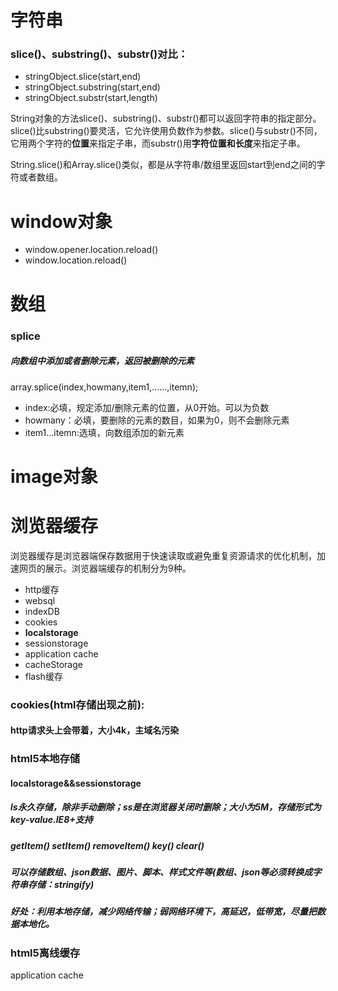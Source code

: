 # 字符串
### slice()、substring()、substr()对比：
- stringObject.slice(start,end)
- stringObject.substring(start,end)
- stringObject.substr(start,length)

String对象的方法slice()、substring()、substr()都可以返回字符串的指定部分。slice()比substring()要灵活，它允许使用负数作为参数。slice()与substr()不同，它用两个字符的**位置**来指定子串，而substr()用**字符位置和长度**来指定子串。

String.slice()和Array.slice()类似，都是从字符串/数组里返回start到end之间的字符或者数组。
    
# window对象
- window.opener.location.reload()
- window.location.reload()

# 数组
### splice
##### 向数组中添加或者删除元素，返回被删除的元素
array.splice(index,howmany,item1,......,itemn);
- index:必填，规定添加/删除元素的位置，从0开始。可以为负数
- howmany：必填，要删除的元素的数目，如果为0，则不会删除元素
- item1...itemn:选填，向数组添加的新元素

# image对象

# 浏览器缓存
浏览器缓存是浏览器端保存数据用于快速读取或避免重复资源请求的优化机制，加速网页的展示。浏览器端缓存的机制分为9种。
* http缓存
* websql
* indexDB
* cookies
* **localstorage**
* sessionstorage
* application cache
* cacheStorage
* flash缓存

### cookies(html存储出现之前):
#### http请求头上会带着，大小4k，主域名污染

### html5本地存储
#### localstorage&&sessionstorage
##### ls永久存储，除非手动删除；ss是在浏览器关闭时删除；大小为5M，存储形式为key-value.IE8+支持
##### getItem() setItem() removeItem() key() clear()
##### 可以存储数组、json数据、图片、脚本、样式文件等(数组、json等必须转换成字符串存储：stringify)
##### 好处：利用本地存储，减少网络传输；弱网络环境下，高延迟，低带宽，尽量把数据本地化。

### html5离线缓存
application cache



